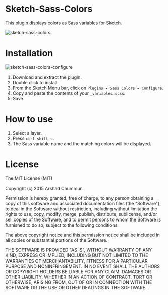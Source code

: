 # Sketch-Sass-Colors
This plugin displays colors as Sass variables for Sketch.

![sketch-sass-colors](https://cloud.githubusercontent.com/assets/124599/10825307/e7c0223e-7e7d-11e5-8ec3-60c633ea8ae6.png)

# Installation

![sketch-sass-colors-configure](https://cloud.githubusercontent.com/assets/124599/10826257/50944bb0-7e82-11e5-93af-4d51ddfc5684.png)

1. Download and extract the plugin.
2. Double click to install.
3. From the Sketch Menu bar, click on `Plugins ▸ Sass Colors ▸ Configure`.
4. Copy and paste the contents of your `_variables.scss`.
5. Save.

# How to use

1. Select a layer.
2. Press `ctrl shift c`.
3. The Sass variable name and the matching colors will be displayed.

# License

The MIT License (MIT)

Copyright (c) 2015 Arshad Chummun

Permission is hereby granted, free of charge, to any person obtaining a copy
of this software and associated documentation files (the "Software"), to deal
in the Software without restriction, including without limitation the rights
to use, copy, modify, merge, publish, distribute, sublicense, and/or sell
copies of the Software, and to permit persons to whom the Software is
furnished to do so, subject to the following conditions:

The above copyright notice and this permission notice shall be included in all
copies or substantial portions of the Software.

THE SOFTWARE IS PROVIDED "AS IS", WITHOUT WARRANTY OF ANY KIND, EXPRESS OR
IMPLIED, INCLUDING BUT NOT LIMITED TO THE WARRANTIES OF MERCHANTABILITY,
FITNESS FOR A PARTICULAR PURPOSE AND NONINFRINGEMENT. IN NO EVENT SHALL THE
AUTHORS OR COPYRIGHT HOLDERS BE LIABLE FOR ANY CLAIM, DAMAGES OR OTHER
LIABILITY, WHETHER IN AN ACTION OF CONTRACT, TORT OR OTHERWISE, ARISING FROM,
OUT OF OR IN CONNECTION WITH THE SOFTWARE OR THE USE OR OTHER DEALINGS IN THE
SOFTWARE.
